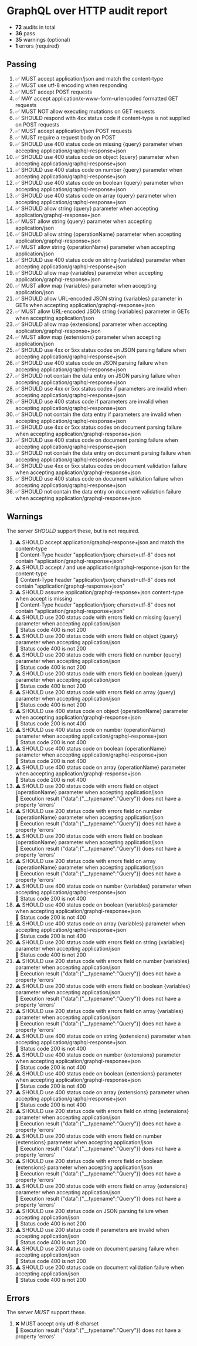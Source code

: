 # GraphQL over HTTP audit report

- **72** audits in total
- **36** pass
- **35** warnings (optional)
- **1** errors (required)

## Passing
1. ✅ MUST accept application/json and match the content-type
2. ✅ MUST use utf-8 encoding when responding
3. ✅ MUST accept POST requests
4. ✅ MAY accept application/x-www-form-urlencoded formatted GET requests
5. ✅ MUST NOT allow executing mutations on GET requests
6. ✅ SHOULD respond with 4xx status code if content-type is not supplied on POST requests
7. ✅ MUST accept application/json POST requests
8. ✅ MUST require a request body on POST
9. ✅ SHOULD use 400 status code on missing {query} parameter when accepting application/graphql-response+json
10. ✅ SHOULD use 400 status code on object {query} parameter when accepting application/graphql-response+json
11. ✅ SHOULD use 400 status code on number {query} parameter when accepting application/graphql-response+json
12. ✅ SHOULD use 400 status code on boolean {query} parameter when accepting application/graphql-response+json
13. ✅ SHOULD use 400 status code on array {query} parameter when accepting application/graphql-response+json
14. ✅ SHOULD allow string {query} parameter when accepting application/graphql-response+json
15. ✅ MUST allow string {query} parameter when accepting application/json
16. ✅ SHOULD allow string {operationName} parameter when accepting application/graphql-response+json
17. ✅ MUST allow string {operationName} parameter when accepting application/json
18. ✅ SHOULD use 400 status code on string {variables} parameter when accepting application/graphql-response+json
19. ✅ SHOULD allow map {variables} parameter when accepting application/graphql-response+json
20. ✅ MUST allow map {variables} parameter when accepting application/json
21. ✅ SHOULD allow URL-encoded JSON string {variables} parameter in GETs when accepting application/graphql-response+json
22. ✅ MUST allow URL-encoded JSON string {variables} parameter in GETs when accepting application/json
23. ✅ SHOULD allow map {extensions} parameter when accepting application/graphql-response+json
24. ✅ MUST allow map {extensions} parameter when accepting application/json
25. ✅ SHOULD use 4xx or 5xx status codes on JSON parsing failure when accepting application/graphql-response+json
26. ✅ SHOULD use 400 status code on JSON parsing failure when accepting application/graphql-response+json
27. ✅ SHOULD not contain the data entry on JSON parsing failure when accepting application/graphql-response+json
28. ✅ SHOULD use 4xx or 5xx status codes if parameters are invalid when accepting application/graphql-response+json
29. ✅ SHOULD use 400 status code if parameters are invalid when accepting application/graphql-response+json
30. ✅ SHOULD not contain the data entry if parameters are invalid when accepting application/graphql-response+json
31. ✅ SHOULD use 4xx or 5xx status codes on document parsing failure when accepting application/graphql-response+json
32. ✅ SHOULD use 400 status code on document parsing failure when accepting application/graphql-response+json
33. ✅ SHOULD not contain the data entry on document parsing failure when accepting application/graphql-response+json
34. ✅ SHOULD use 4xx or 5xx status codes on document validation failure when accepting application/graphql-response+json
35. ✅ SHOULD use 400 status code on document validation failure when accepting application/graphql-response+json
36. ✅ SHOULD not contain the data entry on document validation failure when accepting application/graphql-response+json

## Warnings
The server _SHOULD_ support these, but is not required.
1. ⚠️ SHOULD accept application/graphql-response+json and match the content-type<br />
  💬 Content-Type header "application/json; charset=utf-8" does not contain "application/graphql-response+json"
2. ⚠️ SHOULD accept */* and use application/graphql-response+json for the content-type<br />
  💬 Content-Type header "application/json; charset=utf-8" does not contain "application/graphql-response+json"
3. ⚠️ SHOULD assume application/graphql-response+json content-type when accept is missing<br />
  💬 Content-Type header "application/json; charset=utf-8" does not contain "application/graphql-response+json"
4. ⚠️ SHOULD use 200 status code with errors field on missing {query} parameter when accepting application/json<br />
  💬 Status code 400 is not 200
5. ⚠️ SHOULD use 200 status code with errors field on object {query} parameter when accepting application/json<br />
  💬 Status code 400 is not 200
6. ⚠️ SHOULD use 200 status code with errors field on number {query} parameter when accepting application/json<br />
  💬 Status code 400 is not 200
7. ⚠️ SHOULD use 200 status code with errors field on boolean {query} parameter when accepting application/json<br />
  💬 Status code 400 is not 200
8. ⚠️ SHOULD use 200 status code with errors field on array {query} parameter when accepting application/json<br />
  💬 Status code 400 is not 200
9. ⚠️ SHOULD use 400 status code on object {operationName} parameter when accepting application/graphql-response+json<br />
  💬 Status code 200 is not 400
10. ⚠️ SHOULD use 400 status code on number {operationName} parameter when accepting application/graphql-response+json<br />
  💬 Status code 200 is not 400
11. ⚠️ SHOULD use 400 status code on boolean {operationName} parameter when accepting application/graphql-response+json<br />
  💬 Status code 200 is not 400
12. ⚠️ SHOULD use 400 status code on array {operationName} parameter when accepting application/graphql-response+json<br />
  💬 Status code 200 is not 400
13. ⚠️ SHOULD use 200 status code with errors field on object {operationName} parameter when accepting application/json<br />
  💬 Execution result {"data":{"__typename":"Query"}} does not have a property 'errors'
14. ⚠️ SHOULD use 200 status code with errors field on number {operationName} parameter when accepting application/json<br />
  💬 Execution result {"data":{"__typename":"Query"}} does not have a property 'errors'
15. ⚠️ SHOULD use 200 status code with errors field on boolean {operationName} parameter when accepting application/json<br />
  💬 Execution result {"data":{"__typename":"Query"}} does not have a property 'errors'
16. ⚠️ SHOULD use 200 status code with errors field on array {operationName} parameter when accepting application/json<br />
  💬 Execution result {"data":{"__typename":"Query"}} does not have a property 'errors'
17. ⚠️ SHOULD use 400 status code on number {variables} parameter when accepting application/graphql-response+json<br />
  💬 Status code 200 is not 400
18. ⚠️ SHOULD use 400 status code on boolean {variables} parameter when accepting application/graphql-response+json<br />
  💬 Status code 200 is not 400
19. ⚠️ SHOULD use 400 status code on array {variables} parameter when accepting application/graphql-response+json<br />
  💬 Status code 200 is not 400
20. ⚠️ SHOULD use 200 status code with errors field on string {variables} parameter when accepting application/json<br />
  💬 Status code 400 is not 200
21. ⚠️ SHOULD use 200 status code with errors field on number {variables} parameter when accepting application/json<br />
  💬 Execution result {"data":{"__typename":"Query"}} does not have a property 'errors'
22. ⚠️ SHOULD use 200 status code with errors field on boolean {variables} parameter when accepting application/json<br />
  💬 Execution result {"data":{"__typename":"Query"}} does not have a property 'errors'
23. ⚠️ SHOULD use 200 status code with errors field on array {variables} parameter when accepting application/json<br />
  💬 Execution result {"data":{"__typename":"Query"}} does not have a property 'errors'
24. ⚠️ SHOULD use 400 status code on string {extensions} parameter when accepting application/graphql-response+json<br />
  💬 Status code 200 is not 400
25. ⚠️ SHOULD use 400 status code on number {extensions} parameter when accepting application/graphql-response+json<br />
  💬 Status code 200 is not 400
26. ⚠️ SHOULD use 400 status code on boolean {extensions} parameter when accepting application/graphql-response+json<br />
  💬 Status code 200 is not 400
27. ⚠️ SHOULD use 400 status code on array {extensions} parameter when accepting application/graphql-response+json<br />
  💬 Status code 200 is not 400
28. ⚠️ SHOULD use 200 status code with errors field on string {extensions} parameter when accepting application/json<br />
  💬 Execution result {"data":{"__typename":"Query"}} does not have a property 'errors'
29. ⚠️ SHOULD use 200 status code with errors field on number {extensions} parameter when accepting application/json<br />
  💬 Execution result {"data":{"__typename":"Query"}} does not have a property 'errors'
30. ⚠️ SHOULD use 200 status code with errors field on boolean {extensions} parameter when accepting application/json<br />
  💬 Execution result {"data":{"__typename":"Query"}} does not have a property 'errors'
31. ⚠️ SHOULD use 200 status code with errors field on array {extensions} parameter when accepting application/json<br />
  💬 Execution result {"data":{"__typename":"Query"}} does not have a property 'errors'
32. ⚠️ SHOULD use 200 status code on JSON parsing failure when accepting application/json<br />
  💬 Status code 400 is not 200
33. ⚠️ SHOULD use 200 status code if parameters are invalid when accepting application/json<br />
  💬 Status code 400 is not 200
34. ⚠️ SHOULD use 200 status code on document parsing failure when accepting application/json<br />
  💬 Status code 400 is not 200
35. ⚠️ SHOULD use 200 status code on document validation failure when accepting application/json<br />
  💬 Status code 400 is not 200

## Errors
The server _MUST_ support these.
1. ❌ MUST accept only utf-8 charset<br />
  💬 Execution result {"data":{"__typename":"Query"}} does not have a property 'errors'
